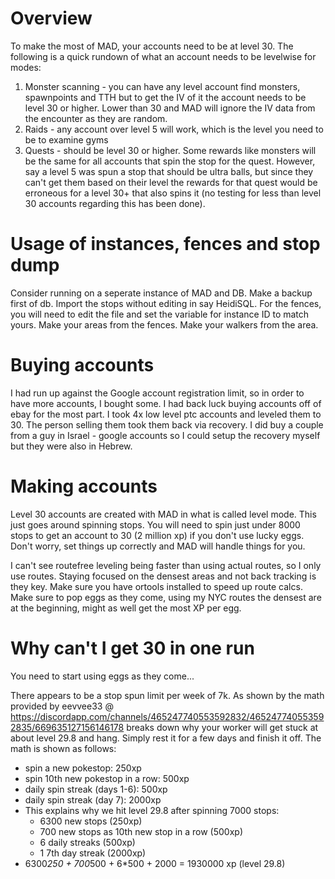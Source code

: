 # Overview

To make the most of MAD, your accounts need to be at level 30.  The following is a quick rundown of what an account needs to be levelwise for modes:

1. Monster scanning - you can have any level account find monsters, spawnpoints and TTH but to get the IV of it the account needs to be level 30 or higher.  Lower than 30 and MAD will ignore the IV data from the encounter as they are random.
2. Raids - any account over level 5 will work, which is the level you need to be to examine gyms
3. Quests - should be level 30 or higher.  Some rewards like monsters will be the same for all accounts that spin the stop for the quest.  However, say a level 5 was spun a stop that should be ultra balls, but since they can't get them based on their level the rewards for that quest would be erroneous for a level 30+ that also spins it (no testing for less than level 30 accounts regarding this has been done).

# Usage of instances, fences and stop dump

Consider running on a seperate instance of MAD and DB.  Make a backup first of db.  Import the stops without editing in say HeidiSQL.  For the fences, you will need to edit the file and set the variable for instance ID to match yours.  Make your areas from the fences.  Make your walkers from the area.

# Buying accounts

I had run up against the Google account registration limit, so in order to have more accounts, I bought some.  I had back luck buying accounts off of ebay for the most part.  I took 4x low level ptc accounts and leveled them to 30.  The person selling them took them back via recovery.  I did buy a couple from a guy in Israel - google accounts so I could setup the recovery myself but they were also in Hebrew.

# Making accounts

Level 30 accounts are created with MAD in what is called level mode.  This just goes around spinning stops.  You will need to spin just under 8000 stops to get an account to 30 (2 million xp) if you don't use lucky eggs.  Don't worry, set things up correctly and MAD will handle things for you.

I can't see routefree leveling being faster than using actual routes, so I only use routes.  Staying focused on the densest areas and not back tracking is they key.  Make sure you have ortools installed to speed up route calcs.  Make sure to pop eggs as they come, using my NYC routes the densest are at the beginning, might as well get the most XP per egg.

# Why can't I get 30 in one run

You need to start using eggs as they come...

There appears to be a stop spun limit per week of 7k.  As shown by the math provided by eevvee33 @ https://discordapp.com/channels/465247740553592832/465247740553592835/669635127156146178 breaks down why your worker will get stuck at about level 29.8 and hang.  Simply rest it for a few days and finish it off.  The math is shown as follows:

* spin a new pokestop: 250xp
* spin 10th new pokestop in a row: 500xp
* daily spin streak (days 1-6): 500xp
* daily spin streak (day 7): 2000xp
* This explains why we hit level 29.8 after spinning 7000 stops:
  * 6300 new stops (250xp)
  * 700 new stops as 10th new stop in a row (500xp)
  * 6 daily streaks (500xp)
  * 1 7th day streak (2000xp)
* 6300*250 + 700*500 + 6*500 + 2000 = 1930000 xp (level 29.8)
